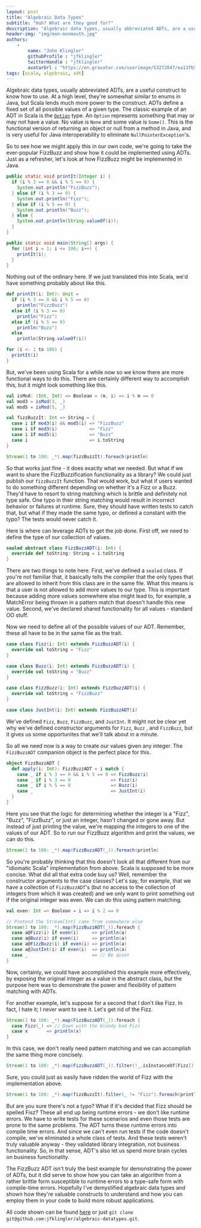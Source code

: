 ```yaml
---
layout: post
title: "Algebraic Data Types"
subtitle: "Huh? What are they good for?"
description: "Algebraic data types, usually abbreviated ADTs, are a useful construct to know how to use."
header-img: "img/mon-monmouth.jpg"
authors:
    -
        name: "John Klingler"
        githubProfile : "jfklingler"
        twitterHandle : "jfklingler"
        avatarUrl : "https://en.gravatar.com/userimage/53272847/ea13fb59ab7158db2518972472255f90.jpg"
tags: [scala, algebraic, adt]
---
```

Algebraic data types, usually abbreviated ADTs, are a useful construct to know how to use. At a high level, they're somewhat similar to enums in Java, but Scala lends much more power to the construct. ADTs define a fixed set of all possible values of a given type. The classic example of an ADT in Scala is the [`Option`](http://www.scala-lang.org/api/current/index.html#scala.Option) type. An `Option` represents something that may or may not have a value. No value is `None` and some value is `Some()`. This is the functional version of returning an object or null from a method in Java, and is very useful for Java interoperability to eliminate `NullPointerException`'s.

So to see how we might apply this in our own code, we're going to take the ever-popular FizzBuzz and show how it could be implemented using ADTs. Just as a refresher, let's look at how FizzBuzz might be implemented in Java.

```java
public static void printIt(Integer i) {
  if (i % 3 == 0 && i % 5 == 0) {
    System.out.println("FizzBuzz");
  } else if (i % 3 == 0) {
    System.out.println("Fizz");
  } else if (i % 5 == 0) {
    System.out.println("Buzz");
  } else {
    System.out.println(String.valueOf(i));
  }
}

public static void main(String[] args) {
  for (int i = 1; i <= 100; i++) {
    printIt(i);
  }
}
```

Nothing out of the ordinary here. If we just translated this into Scala, we'd have something probably about like this.

```scala
def printIt(i: Int): Unit =
  if (i % 3 == 0 && i % 5 == 0)
    println("FizzBuzz")
  else if (i % 3 == 0)
    println("Fizz")
  else if (i % 5 == 0)
    println("Buzz")
  else
    println(String.valueOf(i))

for (i <- 1 to 100) {
  printIt(i)
}
```

But, we've been using Scala for a while now so we know there are more functional ways to do this. There are certainly different way to accomplish this, but it might look something like this.

```scala
val isMod: (Int, Int) => Boolean = (m, i) => i % m == 0
val mod3 = isMod(3, _)
val mod5 = isMod(5, _)

val fizzBuzzIt: Int => String = {
  case i if mod3(i) && mod5(i) => "FizzBuzz"
  case i if mod3(i)            => "Fizz"
  case i if mod5(i)            => "Buzz"
  case i                       => i.toString
}

Stream(1 to 100: _*).map(fizzBuzzIt).foreach(println)
```

So that works just fine - it does exactly what we needed. But what if we want to share the FizzBuzzification functionality as a library? We could just publish our `fizzBuzzIt` function. That would work, but what if users wanted to do something different depending on whether it's a Fizz or a Buzz. They'd have to resort to string matching which is brittle and definitely not type safe. One typo in their string matching would result in incorrect behavior or failures at runtime. Sure, they should have written tests to catch that, but what if they made the same typo, or defined a constant with the typo? The tests would never catch it.

Here is where can leverage ADTs to get the job done. First off, we need to define the type of our collection of values.

```scala
sealed abstract class FizzBuzzADT(i: Int) {
  override def toString: String = i.toString
}
```

There are two things to note here. First, we've defined a `sealed` class. If you're not familiar that, it basically tells the compiler that the only types that are allowed to inherit from this class are in the same file. What this means is that a user is not allowed to add more values to our type. This is important because adding more values somewhere else might lead to, for example, a MatchError being thrown in a pattern match that doesn't handle this new value. Second, we've declared shared functionality for all values - standard OO stuff.

Now we need to define all of the possible values of our ADT. Remember, these all have to be in the same file as the trait.

```scala
case class Fizz(i: Int) extends FizzBuzzADT(i) {
  override val toString = "Fizz"
}

case class Buzz(i: Int) extends FizzBuzzADT(i) {
  override val toString = "Buzz"
}

case class FizzBuzz(i: Int) extends FizzBuzzADT(i) {
  override val toString = "FizzBuzz"
}

case class JustInt(i: Int) extends FizzBuzzADT(i)
```

We've defined `Fizz`, `Buzz`, `FizzBuzz`, and `JustInt`. It might not be clear yet why we've defined constructor arguments for `Fizz`, `Buzz`
, and `FizzBuzz`, but it gives us some opportunites that we'll talk about in a minute.

So all we need now is a way to create our values given any integer. The `FizzBuzzADT` companion object is the perfect place for this.

```scala
object FizzBuzzADT {
  def apply(i: Int): FizzBuzzADT = i match {
    case _ if i % 3 == 0 && i % 5 == 0 => FizzBuzz(i)
    case _ if i % 3 == 0               => Fizz(i)
    case _ if i % 5 == 0               => Buzz(i)
    case _                             => JustInt(i)
  }
}
```

Here you see that the logic for determining whether the integer is a "Fizz", "Buzz", "FizzBuzz", or just an integer, hasn't changed or gone away. But instead of just printing the value, we're mapping the integers to one of the values of our ADT. So to run our FizzBuzz algorithm and print the values, we can do this.

```scala
Stream(1 to 100: _*).map(FizzBuzzADT(_)).foreach(println)
```

So you're probably thinking that this doesn't look all that different from our "idiomatic Scala" implementation from above. Scala is supposed to be more concise. What did all that extra code buy us? Well, remember the constructor arguments to the case classes? Let's say, for example, that we have a collection of `FizzBuzzADT`'s (but no access to the collection of integers from which it was created) and we only want to print something out if the original integer was even. We can do this using pattern matching.

```scala
val even: Int => Boolean = i => i % 2 == 0

// Pretend the Stream[Int] came from somewhere else
Stream(1 to 100: _*).map(FizzBuzzADT(_)).foreach {
  case a@Fizz(i) if even(i)     => println(a)
  case a@Buzz(i) if even(i)     => println(a)
  case a@FizzBuzz(i) if even(i) => println(a)
  case a@JustInt(i) if even(i)  => println(a)
  case _                        => // Be quiet
}
```

Now, certainly, we could have accomplished this example more effectively, by exposing the original integer as a value in the abstract class, but the purpose here was to demonstrate the power and flexibility of pattern matching with ADTs.

For another example, let's suppose for a second that I don't like Fizz. In fact, I hate it; I never want to see it. Let's get rid of the Fizz.

```scala
Stream(1 to 100: _*).map(FizzBuzzADT(_)).foreach {
  case Fizz(_) => // Down with the bloody bad Fizz
  case x       => println(x)
}
```
In this case, we don't really need pattern matching and we can accomplish the same thing more concisely.

```scala
Stream(1 to 100: _*).map(FizzBuzzADT(_)).filter(!_.isInstanceOf[Fizz]).foreach(println)
```

Sure, you could just as easily have ridden the world of Fizz with the implementation above.

```scala
Stream(1 to 100: _*).map(fizzBuzzIt).filter(_ != "Fizz").foreach(println)
```

But are you sure there's not a typo? What if it's decided that Fizz should be spelled Fisz? These all end up being runtime errors - we don't like runtime errors. We have to write tests for these scenarios and even those tests are prone to the same problems. The ADT turns these runtime errors into compile time errors. And since we can't even run tests if the code doesn't compile, we've eliminated a whole class of tests. And these tests weren't truly valuable anyway - they validated library integration, not business functionality. So, in that sense, ADT's also let us spend more brain cycles on business functionality.

The FizzBuzz ADT isn't truly the best example for demonstrating the power of ADTs, but it did serve to show how you can take an algorithm from a rather brittle form susceptible to runtime errors to a type-safe form with compile-time errors. Hopefully I've demystified algebraic data types and shown how they're valuable constructs to understand and how you can employ them in your code to build more robust applications.

All code shown can be found [here](https://github.com/jfklingler/algebraic-datatypes) or just `git clone git@github.com:jfklingler/algebraic-datatypes.git`.
